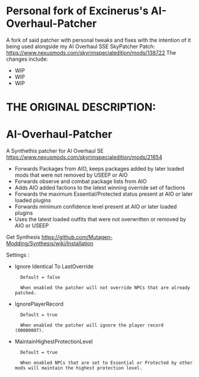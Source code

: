 # Personal fork of Excinerus's AI-Overhaul-Patcher
A fork of said patcher with personal tweaks and fixes with the intention of it being used alongside my AI Overhaul SSE SkyPatcher Patch: https://www.nexusmods.com/skyrimspecialedition/mods/138722
The changes include:
- WIP
- WIP
- WIP


# THE ORIGINAL DESCRIPTION:
# AI-Overhaul-Patcher
A Synthethis patcher for AI Overhaul SE https://www.nexusmods.com/skyrimspecialedition/mods/21654
- Forwards Packages from AIO, keeps packages added by later loaded mods that were not removed by USEEP or AIO
- Forwards observe and combat package lists from AIO
- Adds AIO added factions to the latest winning override set of factions
- Forwards the maximum Essential/Protected status present at AIO or later loaded plugins
- Forwards minimum confidence level present at AIO or later loaded plugins
- Uses the latest loaded outfits that were not overwritten or removed by AIO or USEEP

Get Synthesis https://github.com/Mutagen-Modding/Synthesis/wiki/Installation

Settings :
- Ignore Identical To LastOverride

		Default = false
	
		When enabled the patcher will not override NPCs that are already patched.
- IgnorePlayerRecord

		Default = true

		When enabled the patcher will ignore the player record (00000007).
- MaintainHighestProtectionLevel

		Default = true
	
		When enabled NPCs that are set to Essential or Protected by other mods will maintain the highest protection level.
